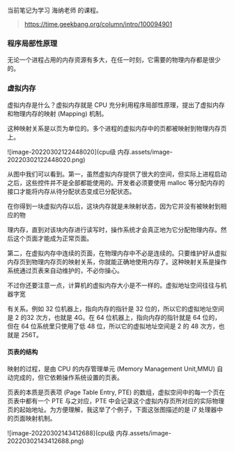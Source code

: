 当前笔记为学习 海纳老师 的课程。

> https://time.geekbang.org/column/intro/100094901

### 程序局部性原理

无论一个进程占用的内存资源有多大，在任一时刻，它需要的物理内存都是很少的。

### 虚拟内存

虚拟内存是什么？虚拟内存就是 CPU 充分利用程序局部性原理，提出了虚拟内存和物理内存的映射 (Mapping) 机制。

这种映射关系是以页为单位的。多个进程的虚拟内存中的页都被映射到物理内存页上。

![image-20220302122448020](cpu级 内存.assets/image-20220302122448020.png)

从图中我们可以看到。第一，虽然虚拟内存提供了很大的空间，但实际上进程启动之后，这些控件并不是全部都能使用的。开发者必须要使用 malloc 等分配内存的接口才能将内存从待分配状态变成已分配状态。

在你得到一块虚拟内存以后，这块内存就是未映射状态，因为它并没有被映射到相应的物

理内存，直到对该块内存进行读写时，操作系统才会真正地为它分配物理内存。然后这个页面才能成为正常页面。

第二，在虚拟内存中连续的页面，在物理内存中不必是连续的。只要维护好从虚拟内存页到物理内存页的映射关系，你就能正确地使用内存了。这种映射关系是操作系统通过页表来自动维护的，不必你操心。

不过你还要注意一点，计算机的虚拟内存大小是不一样的。虚拟地址空间往往与机器字宽

有关系。例如 32 位机器上，指向内存的指针是 32 位的，所以它的虚拟地址空间是 2 的32 次方，也就是 4G。在 64 位机器上，指向内存的指针就是 64 位的，但在 64 位系统里只使用了低 48 位，所以它的虚拟地址空间是 2 的 48 次方，也就是 256T。

#### 页表的结构

映射的过程，是由 CPU 的内存管理单元 (Memory Management Unit,MMU) 自动完成的，但它依赖操作系统设置的页表。

页表的本质是页表项 (Page Table Entry, PTE) 的数组，虚拟空间中的每一个页在页表中都有一个 PTE 与之对应，PTE 中会记录这个虚拟内存页所对应的实际物理页的起始地址。为方便理解，我这举了个例子，下面这张图描述的是 i7 处理器中的页面映射机制。

![image-20220302143412688](cpu级 内存.assets/image-20220302143412688.png)

